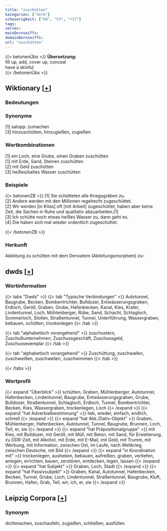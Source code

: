 ```yaml
---
title: "zuschütten"
kategorien: ["Verb"]
schwierigkeit: ["k0", "h3", "r17"]
tags:
series:
mainDornseiffs:
domainDornseiffs:
url: "zuschütten"
---
```


{{< betonenÜbs >}}
**Übersetzung:**  
fill up, add, cover up, conceal  
have a skinful  
{{< /betonenÜbs >}}

## Wiktionary [[+](https://de.wiktionary.org/wiki/zuschütten)]

### Bedeutungen

### Synonyme
[1] salopp: zumachen  
[3] hinzuschütten, hinzugießen, zugießen  

### Wortkombinationen
[1] ein Loch, eine Grube, einen Graben zuschütten  
[1] mit Erde, Sand, Steinen zuschütten  
[2] mit Geld zuschütten  
[3] heißes/kaltes Wasser zuschütten  

### Beispiele
{{< betonenZB >}}
[1] Sie schütteten alle Kriegsgräben zu.  
[2] Andere werden mit den Millionen regelrecht zugeschüttet.  
[2] Wir werden [in Kitas] oft [mit Arbeit] zugeschüttet, haben aber keine Zeit, die Sachen in Ruhe und qualitativ abzuarbeiten.[1]  
[3] Ich schütte noch etwas heißes Wasser zu, dann geht es.  
[4] Die haben sich mal wieder ordentlich zugeschüttet.  

{{< /betonenZB >}}
### Herkunft
Ableitung zu schütten mit dem Derivatem (Ableitungsmorphem) zu-  



## dwds [[+](https://www.dwds.de/wb/zuschütten)]

### Wortinformation
{{< tabs "Dwds" >}}
{{< tab "Typische Verbindungen" >}}
Autotunnel, Baugrube, Becken, Bombentrichter, Bulldozer, Entwässerungsgraben, Erdloch, Geröll, Graben, Grube, Hafenbecken, Kanal, Kies, Krater, Lindentunnel, Loch, Mühlenberger, Rübe, Sand, Schacht, Schlagloch, Sommerloch, Stollen, Straßentunnel, Tunnel, Unterführung, Wassergraben, bebauen, schütten, trockenlegen
{{< /tab >}}

{{< tab "alphabetisch vorangehend" >}}
zuschustern, Zuschußunternehmen, Zuschussgeschäft, Zuschussgeld, Zuschussexemplar
{{< /tab >}}

{{< tab "alphabetisch vorangehend" >}}
Zuschüttung, zuschwallen, zuschweißen, zuschwellen, zuschwimmen
{{< /tab >}}

{{< /tabs >}}

### Wortprofil
{{< expand "Überblick" >}} schütten, Graben, Mühlenberger, Autotunnel, Hafenbecken, Lindentunnel, Baugrube, Entwässerungsgraben, Grube, Bulldozer, Straßentunnel, Schlagloch, Erdloch, Tunnel, Bombentrichter, Becken, Kies, Wassergraben, trockenlegen, Loch {{< /expand >}}
{{< expand "hat Adverbialbestimmung" >}} lieb, wieder, einfach, endlich, schnell {{< /expand >}}
{{< expand "hat Akk./Dativ-Objekt" >}} Graben, Mühlenberger, Hafenbecken, Autotunnel, Tunnel, Baugrube, Brunnen, Loch, Teil, er, sie {{< /expand >}}
{{< expand "hat Präpositionalgruppe" >}} mit Kies, mit Bulldozer, mit Geröll, mit Müll, mit Beton, mit Sand, für Erweiterung, zu DDR-Zeit, mit Alkohol, mit Erde, mit E-Mail, mit Geld, mit Trumm, mit Werbung, mit Information, zwischen Ost, im Laufe, nach Weltkrieg, zwischen Deutsche, mit Bild {{< /expand >}}
{{< expand "in Koordination mit" >}} trockenlegen, ausheben, bebauen, aufreißen, graben, vertiefen, anlegen, errichten, bauen, zerstören, entdecken, legen, lassen {{< /expand >}}
{{< expand "hat Subjekt" >}} Graben, Loch, Stadt {{< /expand >}}
{{< expand "hat Passivsubjekt" >}} Graben, Kanal, Autotunnel, Hafenbecken, Becken, Tunnel, Grube, Loch, Lindentunnel, Straßentunnel, Baugrube, Kluft, Brunnen, Hafen, Grab, Teil, wir, ich, er, sie {{< /expand >}}

## Leipzig Corpora [[+](https://corpora.uni-leipzig.de/en/res?word=zuschütten&corpusId=deu_newscrawl-public_2018)]


### Synonym
dichtmachen, zuschaufeln, zugießen, schließen, ausfüllen

